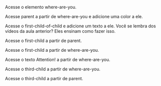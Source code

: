 Acesse o elemento where-are-you.

Acesse parent a partir de where-are-you e adicione uma color a ele.

Acesse o first-child-of-child e adicione um texto a ele. Você se lembra dos vídeos da aula anterior? Eles ensinam como fazer isso.

Acesse o first-child a partir de parent.

Acesse o first-child a partir de where-are-you.

Acesse o texto Attention! a partir de where-are-you.

Acesse o third-child a partir de where-are-you.

Acesse o third-child a partir de parent.

